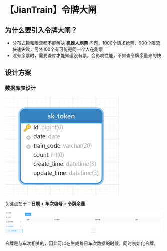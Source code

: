 # 【JianTrain】令牌大闸

## 为什么要引入令牌大闸？

- 分布式锁和限流都不能解决 **机器人刷票** 问题，1000个请求抢票，900个限流快速失败，另外100个有可能是同一个人在刷票
- 没有余票时，需要查库才能知道没有票，会影响性能，不如查令牌余量来的快

## 设计方案

### 数据库表设计

![image-20230620224820353](./assets/image-20230620224820353.png)

关键点在于：**日期 + 车次编号 + 令牌余量**

![image-20230620230027997](./assets/image-20230620230027997.png)

令牌是与车次相关的，因此可以在生成每日车次数据的时候，同时初始化令牌。